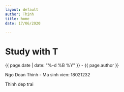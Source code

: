 ```yaml
---
layout: default
author: Thinh
title: home
date: 17/06/2020

---
```

<h1>Study with T</h1>
<p>{{ page.date | date: "%-d %B %Y" }} - {{ page.author }}</p>
<p> Ngo Doan Thinh - Ma sinh vien: 18021232</p>
<p> Thinh dep trai </p> 